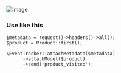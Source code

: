 ![image](https://github.com/floorbox/event-tracker/assets/9636082/880603c4-1d23-4fc9-b18b-3ef213612ae2)


### Use like this

```
$metadata = request()->headers()->all();
$product = Product::first();

\EventTracker::attachMetadata($metadata)
      ->attachModel($product)
      ->send('product_visited');
